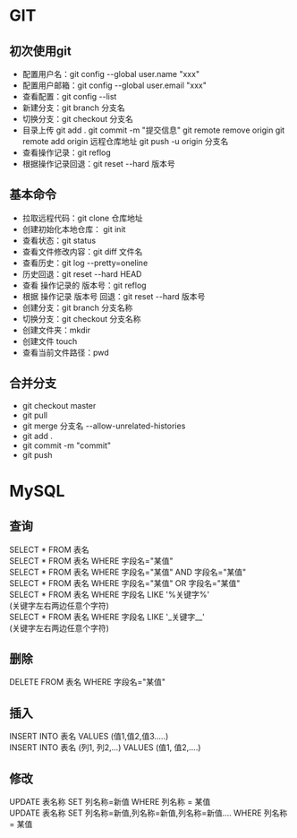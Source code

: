# GIT
## 初次使用git

* 配置用户名：git config --global user.name "xxx" 
* 配置用户邮箱：git config --global user.email "xxx" 
* 查看配置：git config --list
* 新建分支：git branch 分支名
* 切换分支：git checkout 分支名
* 目录上传 
    git add .
    git commit -m "提交信息"
    git remote remove origin
    git remote add origin 远程仓库地址
    git push -u origin 分支名 
* 查看操作记录：git reflog
* 根据操作记录回退：git reset --hard 版本号

## 基本命令
* 拉取远程代码：git clone 仓库地址
* 创建初始化本地仓库： git init
* 查看状态：git status
* 查看文件修改内容：git diff 文件名
* 查看历史：git log --pretty=oneline
* 历史回退：git reset --hard HEAD
* 查看 操作记录的 版本号：git reflog
* 根据 操作记录 版本号 回退：git reset --hard 版本号
* 创建分支：git branch 分支名称
* 切换分支：git checkout 分支名称
* 创建文件夹：mkdir
* 创建文件 touch
* 查看当前文件路径：pwd
## 合并分支
* git checkout master
* git pull
* git merge 分支名 --allow-unrelated-histories
* git add .
* git commit -m "commit"
* git push

# MySQL

## 查询
SELECT * FROM 表名 <br>
SELECT * FROM 表名 WHERE 字段名="某值"	<br>
SELECT * FROM 表名 WHERE 字段名="某值" AND 字段名="某值"<br>
SELECT * FROM 表名 WHERE 字段名="某值" OR 字段名="某值"<br>
SELECT * FROM 表名  WHERE 字段名 LIKE '%关键字%' <br>
(关键字左右两边任意个字符)<br>
SELECT * FROM 表名  WHERE 字段名 LIKE '\_关键字\__' <br>
(关键字左右两边任意个字符)<br>

## 删除
DELETE FROM 表名 WHERE 字段名="某值"<br>
## 插入
INSERT INTO 表名 VALUES (值1,值2,值3.....)<br>
INSERT INTO 表名 (列1, 列2,...) VALUES (值1, 值2,....)<br>

## 修改
UPDATE 表名称 SET 列名称=新值 WHERE 列名称 = 某值<br>
UPDATE 表名称 SET 列名称=新值,列名称=新值,列名称=新值.... WHERE 列名称 = 某值<br>